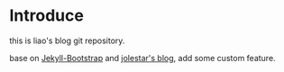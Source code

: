 #  Introduce

this is liao's blog git repository.

base on [Jekyll-Bootstrap][] and [jolestar's blog][], add some custom feature.



[Jekyll-Bootstrap]: <http://jekyllbootstrap.com> "Jekyll-Bootstrap"
[jolestar's blog]: <http://jolestar.com>
